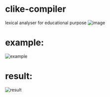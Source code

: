 # clike-compiler
lexical analyser for educational purpose
![image](https://user-images.githubusercontent.com/55153680/176019991-ddbb27ef-3c26-4590-b1c4-1519f0b5f0d6.png)
# example:

![example](https://user-images.githubusercontent.com/55153680/176419306-ddda956e-63bf-4f9a-b4a5-207798865e64.jpeg)
# result:

![result](https://user-images.githubusercontent.com/55153680/176419465-5ddd59a4-e06f-4454-a5c3-18ce6e48bf4d.jpeg)
